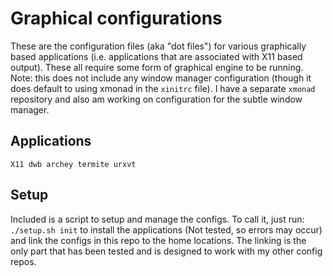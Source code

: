 # Graphical configurations

These are the configuration files (aka "dot files") for various graphically based
applications (i.e. applications that are associated with X11 based output).  These
all require some form of graphical engine to be running.  Note: this does not 
include any window manager configuration (though it does default to using xmonad
in the `xinitrc` file).  I have a separate `xmonad` repository and also am working
on configuration for the subtle window manager.

## Applications

`X11 dwb archey termite urxvt`

## Setup

Included is a script to setup and manage the configs.  To call it, just run:
`./setup.sh init` to install the applications (Not tested, so errors may occur) and
link the configs in this repo to the home locations.  The linking is the only part
that has been tested and is designed to work with my other config repos.
